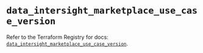 # `data_intersight_marketplace_use_case_version`

Refer to the Terraform Registry for docs: [`data_intersight_marketplace_use_case_version`](https://registry.terraform.io/providers/ciscodevnet/intersight/1.0.71/docs/data-sources/marketplace_use_case_version).
